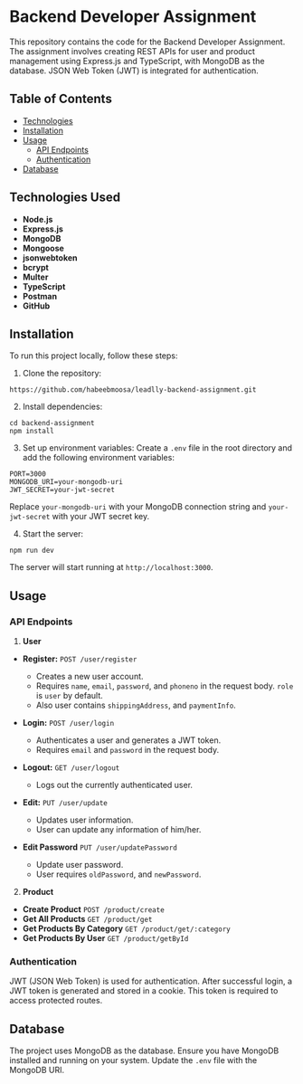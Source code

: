 # Backend Developer Assignment

This repository contains the code for the Backend Developer Assignment. The assignment involves creating REST APIs for user and product management using Express.js and TypeScript, with MongoDB as the database. JSON Web Token (JWT) is integrated for authentication.

## Table of Contents

- [Technologies](#Technologies)
- [Installation](#installation)
- [Usage](#usage)
  - [API Endpoints](#api-endpoints)
  - [Authentication](#authentication)
- [Database](#database)

## Technologies Used

- **Node.js**
- **Express.js**
- **MongoDB**
- **Mongoose**
- **jsonwebtoken**
- **bcrypt**
- **Multer**
- **TypeScript**
- **Postman**
- **GitHub**

## Installation

To run this project locally, follow these steps:

1. Clone the repository:
```
https://github.com/habeebmoosa/leadlly-backend-assignment.git
```

2. Install dependencies:
```
cd backend-assignment
npm install
```

3. Set up environment variables:
Create a `.env` file in the root directory and add the following environment variables:
```
PORT=3000
MONGODB_URI=your-mongodb-uri
JWT_SECRET=your-jwt-secret
```
Replace `your-mongodb-uri` with your MongoDB connection string and `your-jwt-secret` with your JWT secret key.

4. Start the server:
```
npm run dev
```
The server will start running at `http://localhost:3000`.

## Usage

### API Endpoints

1. **User**

- **Register:** `POST /user/register`
  - Creates a new user account.
  - Requires `name`, `email`, `password`, and `phoneno` in the request body.  `role` is `user` by default.
  - Also user contains `shippingAddress`, and `paymentInfo`.

- **Login:** `POST /user/login`
  - Authenticates a user and generates a JWT token.
  - Requires `email` and `password` in the request body.

- **Logout:** `GET /user/logout`
  - Logs out the currently authenticated user.

- **Edit:** `PUT /user/update`
  - Updates user information.
  - User can update any information of him/her.

- **Edit Password** `PUT /user/updatePassword`
  - Update user password.
  - User requires `oldPassword`, and `newPassword`.

2. **Product**

- **Create Product** `POST /product/create`
- **Get All Products** `GET /product/get`
- **Get Products By Category** `GET /product/get/:category`
- **Get Products By User** `GET /product/getById`

### Authentication

JWT (JSON Web Token) is used for authentication. After successful login, a JWT token is generated and stored in a cookie. This token is required to access protected routes.

## Database

The project uses MongoDB as the database. Ensure you have MongoDB installed and running on your system. Update the `.env` file with the MongoDB URI.


